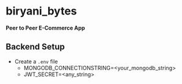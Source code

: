 # biryani_bytes
**Peer to Peer E-Commerce App**

## Backend Setup
- Create a `.env` file
    - MONGODB_CONNECTIONSTRING=<your_mongodb_string>
    - JWT_SECRET=<any_string>
